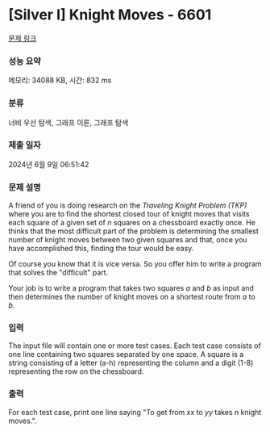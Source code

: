# [Silver I] Knight Moves - 6601 

[문제 링크](https://www.acmicpc.net/problem/6601) 

### 성능 요약

메모리: 34088 KB, 시간: 832 ms

### 분류

너비 우선 탐색, 그래프 이론, 그래프 탐색

### 제출 일자

2024년 6월 9일 06:51:42

### 문제 설명

<p>A friend of you is doing research on the <em>Traveling Knight Problem (TKP)</em> where you are to find the shortest closed tour of knight moves that visits each square of a given set of <em>n</em> squares on a chessboard exactly once. He thinks that the most difficult part of the problem is determining the smallest number of knight moves between two given squares and that, once you have accomplished this, finding the tour would be easy.</p>

<p>Of course you know that it is vice versa. So you offer him to write a program that solves the "difficult" part.</p>

<p>Your job is to write a program that takes two squares <em>a</em> and <em>b</em> as input and then determines the number of knight moves on a shortest route from <em>a</em> to <em>b</em>.</p>

### 입력 

 <p>The input file will contain one or more test cases. Each test case consists of one line containing two squares separated by one space. A square is a string consisting of a letter (a-h) representing the column and a digit (1-8) representing the row on the chessboard.</p>

### 출력 

 <p>For each test case, print one line saying "To get from <em>xx</em> to <em>yy</em> takes <em>n</em> knight moves.".</p>

